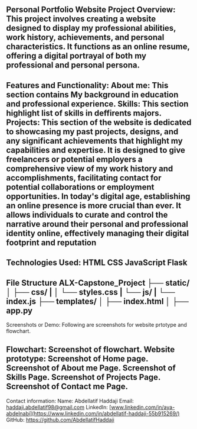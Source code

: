 Personal Portfolio Website
Project Overview:
This project involves creating a website designed to display my professional abilities, work history, achievements, and personal characteristics. It functions as an online resume, offering a digital portrayal of both my professional and personal persona.
---------------------------------------------------------------------------------------------------------
Features and Functionality:
About me: This section contains My background in education and professional experience.
Skills: This section highlight list of skills in  deffirents majors.
Projects: This section of the website is dedicated to showcasing my past projects, designs, and any significant achievements that highlight my capabilities and expertise. It is designed to give freelancers or potential employers a comprehensive view of my work history and accomplishments, facilitating contact for potential collaborations or employment opportunities. In today's digital age, establishing an online presence is more crucial than ever. It allows individuals to curate and control the narrative around their personal and professional identity online, effectively managing their digital footprint and reputation
--------------------------------------------------------------
Technologies Used:
HTML
CSS
JavaScript
Flask
---------------------------------------------------------
File Structure
ALX-Capstone_Project ├── static/ │ ├── css/ | │ └── styles.css | └── js/ | └── index.js ├── templates/ │ ├── index.html │
├── app.py
-----------------------------------------------------------------
Screenshots or Demo:
Following are screenshots for website prtotype and flowchart.

Flowchart: Screenshot of flowchart.
Website prototype: Screenshot of Home page.
Screenshot of About me Page.
Screenshot of Skills Page.
Screenshot of Projects Page.
Screenshot of Contact me Page.
----------------------------------------------------------------------------------------
Contact information:
Name: Abdellatif Haddaji
Email: haddaji.abdellatif98@gmail.com
LinkedIn: [www.linkedin.com/in/aya-abdelnabi](https://www.linkedin.com/in/abdellatif-haddaji-55b915269/)
GitHub: https://github.com/AbdellatifHaddaji
